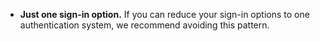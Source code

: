 - **Just one sign-in option.** If you can reduce your sign-in options to one authentication system, we recommend avoiding this pattern.
